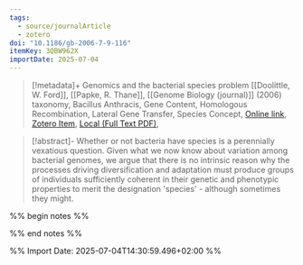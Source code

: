 ```yaml
---
tags:
  - source/journalArticle
  - zotero
doi: "10.1186/gb-2006-7-9-116"
itemKey: 3QBW962X
importDate: 2025-07-04
---
```

>[!metadata]+
> Genomics and the bacterial species problem
> [[Doolittle, W. Ford]], [[Papke, R. Thane]], 
> [[Genome Biology (journal)]] (2006)
> taxonomy, Bacillus Anthracis, Gene Content, Homologous Recombination, Lateral Gene Transfer, Species Concept, 
> [Online link](https://doi.org/10.1186/gb-2006-7-9-116), [Zotero Item](zotero://select/library/items/3QBW962X), [Local (Full Text PDF)](file://C:/Users/aburg/Documents/references/zotero/storage/RUD6DSZ5/Doolittle2006_Genomicsbacterial.pdf), 

>[!abstract]-
>Whether or not bacteria have species is a perennially vexatious question. Given what we now know about variation among bacterial genomes, we argue that there is no intrinsic reason why the processes driving diversification and adaptation must produce groups of individuals sufficiently coherent in their genetic and phenotypic properties to merit the designation 'species' - although sometimes they might.

%% begin notes %%

%% end notes %%

%% Import Date: 2025-07-04T14:30:59.496+02:00 %%
